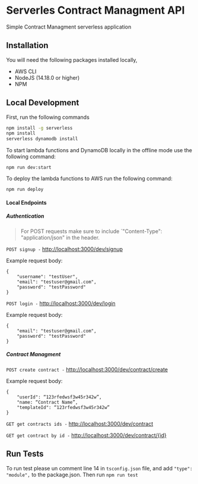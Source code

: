 # Serverles Contract Managment API

Simple Contract Managment serverless application

## Installation

You will need the following packages installed locally,

- AWS CLI
- NodeJS (14.18.0 or higher)
- NPM

## Local Development

First, run the following commands

```bash
npm install -g serverless
npm install
serverless dynamodb install
```

To start lambda functions and DynamoDB locally in the offline mode use the following command:

`npm run dev:start`

To deploy the lambda functions to AWS run the following command:

`npm run deploy`

#### Local Endpoints

##### Authentication

> For POST requests make sure to include `"Content-Type": "application/json" in the header.

`POST signup -`
[http://localhost:3000/dev/signup](http://localhost:3000/dev/signup)

Example request body:

```
{
    "username": "testUser",
    "email": "testuser@gmail.com",
    "password": "testPassword"
}
```

`POST login -`
[http://localhost:3000/dev/login](http://localhost:3000/dev/login)

Example request body:

```
{
    "email": "testuser@gmail.com",
    "password": "testPassword"
}
```

##### Contract Managment

`POST create contract -`
[http://localhost:3000/dev/contract/create](http://localhost:3000/dev/task/create)

Example request body:

```
{
    "userId": “123rfedwsf3w45r342w”,
    "name: “Contract Name”,
    "templateId": “123rfedwsf3w45r342w”
}
```

`GET get contracts ids -`
[http://localhost:3000/dev/contract](http://localhost:3000/dev/contract)

`GET get contract by id -`
[http://localhost:3000/dev/contract/{id}](http://localhost:3000/dev/contract/{id})

## Run Tests

To run test please un comment line 14 in `tsconfig.json` file, and add `"type": "module",` to the package.json. Then run `npm run test`
